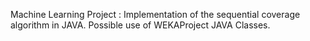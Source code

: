 Machine Learning Project :  Implementation of the sequential coverage algorithm in JAVA. 
Possible use of WEKAProject JAVA Classes.